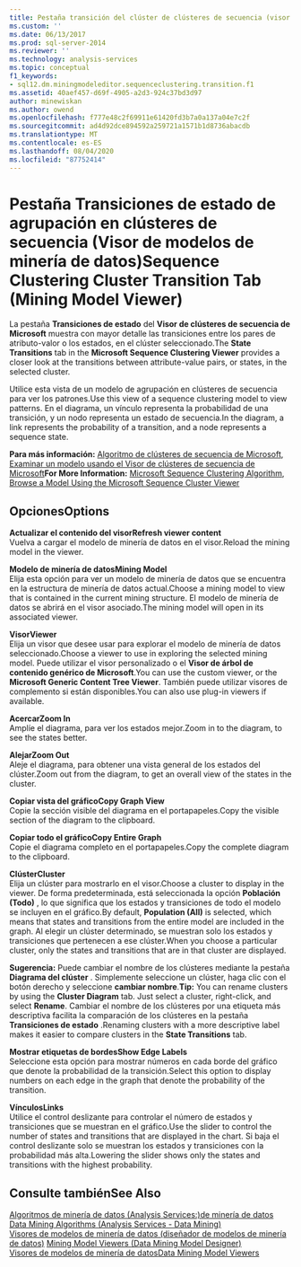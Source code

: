 ```yaml
---
title: Pestaña transición del clúster de clústeres de secuencia (visor de modelos de minería de datos) | Microsoft Docs
ms.custom: ''
ms.date: 06/13/2017
ms.prod: sql-server-2014
ms.reviewer: ''
ms.technology: analysis-services
ms.topic: conceptual
f1_keywords:
- sql12.dm.miningmodeleditor.sequenceclustering.transition.f1
ms.assetid: 40aef457-d69f-4905-a2d3-924c37bd3d97
author: minewiskan
ms.author: owend
ms.openlocfilehash: f777e48c2f69911e61420fd3b7a0a137a04e7c2f
ms.sourcegitcommit: ad4d92dce894592a259721a1571b1d8736abacdb
ms.translationtype: MT
ms.contentlocale: es-ES
ms.lasthandoff: 08/04/2020
ms.locfileid: "87752414"
---
```

# <a name="sequence-clustering-cluster-transition-tab-mining-model-viewer"></a><span data-ttu-id="080a6-102">Pestaña Transiciones de estado de agrupación en clústeres de secuencia (Visor de modelos de minería de datos)</span><span class="sxs-lookup"><span data-stu-id="080a6-102">Sequence Clustering Cluster Transition Tab (Mining Model Viewer)</span></span>
  <span data-ttu-id="080a6-103">La pestaña **Transiciones de estado** del **Visor de clústeres de secuencia de Microsoft** muestra con mayor detalle las transiciones entre los pares de atributo-valor o los estados, en el clúster seleccionado.</span><span class="sxs-lookup"><span data-stu-id="080a6-103">The **State Transitions** tab in the **Microsoft Sequence Clustering Viewer** provides a closer look at the transitions between attribute-value pairs, or states, in the selected cluster.</span></span>  
  
 <span data-ttu-id="080a6-104">Utilice esta vista de un modelo de agrupación en clústeres de secuencia para ver los patrones.</span><span class="sxs-lookup"><span data-stu-id="080a6-104">Use this view of a sequence clustering model to view patterns.</span></span> <span data-ttu-id="080a6-105">En el diagrama, un vínculo representa la probabilidad de una transición, y un nodo representa un estado de secuencia.</span><span class="sxs-lookup"><span data-stu-id="080a6-105">In the diagram, a link represents the probability of a transition, and a node represents a sequence state.</span></span>  
  
 <span data-ttu-id="080a6-106">**Para más información:** [Algoritmo de clústeres de secuencia de Microsoft](data-mining/microsoft-sequence-clustering-algorithm.md), [Examinar un modelo usando el Visor de clústeres de secuencia de Microsoft](data-mining/browse-a-model-using-the-microsoft-sequence-cluster-viewer.md)</span><span class="sxs-lookup"><span data-stu-id="080a6-106">**For More Information:** [Microsoft Sequence Clustering Algorithm](data-mining/microsoft-sequence-clustering-algorithm.md), [Browse a Model Using the Microsoft Sequence Cluster Viewer](data-mining/browse-a-model-using-the-microsoft-sequence-cluster-viewer.md)</span></span>  
  
## <a name="options"></a><span data-ttu-id="080a6-107">Opciones</span><span class="sxs-lookup"><span data-stu-id="080a6-107">Options</span></span>  
 <span data-ttu-id="080a6-108">**Actualizar el contenido del visor**</span><span class="sxs-lookup"><span data-stu-id="080a6-108">**Refresh viewer content**</span></span>  
 <span data-ttu-id="080a6-109">Vuelva a cargar el modelo de minería de datos en el visor.</span><span class="sxs-lookup"><span data-stu-id="080a6-109">Reload the mining model in the viewer.</span></span>  
  
 <span data-ttu-id="080a6-110">**Modelo de minería de datos**</span><span class="sxs-lookup"><span data-stu-id="080a6-110">**Mining Model**</span></span>  
 <span data-ttu-id="080a6-111">Elija esta opción para ver un modelo de minería de datos que se encuentra en la estructura de minería de datos actual.</span><span class="sxs-lookup"><span data-stu-id="080a6-111">Choose a mining model to view that is contained in the current mining structure.</span></span> <span data-ttu-id="080a6-112">El modelo de minería de datos se abrirá en el visor asociado.</span><span class="sxs-lookup"><span data-stu-id="080a6-112">The mining model will open in its associated viewer.</span></span>  
  
 <span data-ttu-id="080a6-113">**Visor**</span><span class="sxs-lookup"><span data-stu-id="080a6-113">**Viewer**</span></span>  
 <span data-ttu-id="080a6-114">Elija un visor que desee usar para explorar el modelo de minería de datos seleccionado.</span><span class="sxs-lookup"><span data-stu-id="080a6-114">Choose a viewer to use in exploring the selected mining model.</span></span> <span data-ttu-id="080a6-115">Puede utilizar el visor personalizado o el **Visor de árbol de contenido genérico de Microsoft**.</span><span class="sxs-lookup"><span data-stu-id="080a6-115">You can use the custom viewer, or the **Microsoft Generic Content Tree Viewer**.</span></span> <span data-ttu-id="080a6-116">También puede utilizar visores de complemento si están disponibles.</span><span class="sxs-lookup"><span data-stu-id="080a6-116">You can also use plug-in viewers if available.</span></span>  
  
 <span data-ttu-id="080a6-117">**Acercar**</span><span class="sxs-lookup"><span data-stu-id="080a6-117">**Zoom In**</span></span>  
 <span data-ttu-id="080a6-118">Amplíe el diagrama, para ver los estados mejor.</span><span class="sxs-lookup"><span data-stu-id="080a6-118">Zoom in to the diagram, to see the states better.</span></span>  
  
 <span data-ttu-id="080a6-119">**Alejar**</span><span class="sxs-lookup"><span data-stu-id="080a6-119">**Zoom Out**</span></span>  
 <span data-ttu-id="080a6-120">Aleje el diagrama, para obtener una vista general de los estados del clúster.</span><span class="sxs-lookup"><span data-stu-id="080a6-120">Zoom out from the diagram, to get an overall view of the states in the cluster.</span></span>  
  
 <span data-ttu-id="080a6-121">**Copiar vista del gráfico**</span><span class="sxs-lookup"><span data-stu-id="080a6-121">**Copy Graph View**</span></span>  
 <span data-ttu-id="080a6-122">Copie la sección visible del diagrama en el portapapeles.</span><span class="sxs-lookup"><span data-stu-id="080a6-122">Copy the visible section of the diagram to the clipboard.</span></span>  
  
 <span data-ttu-id="080a6-123">**Copiar todo el gráfico**</span><span class="sxs-lookup"><span data-stu-id="080a6-123">**Copy Entire Graph**</span></span>  
 <span data-ttu-id="080a6-124">Copie el diagrama completo en el portapapeles.</span><span class="sxs-lookup"><span data-stu-id="080a6-124">Copy the complete diagram to the clipboard.</span></span>  
  
 <span data-ttu-id="080a6-125">**Clúster**</span><span class="sxs-lookup"><span data-stu-id="080a6-125">**Cluster**</span></span>  
 <span data-ttu-id="080a6-126">Elija un clúster para mostrarlo en el visor.</span><span class="sxs-lookup"><span data-stu-id="080a6-126">Choose a cluster to display in the viewer.</span></span> <span data-ttu-id="080a6-127">De forma predeterminada, está seleccionada la opción **Población (Todo)** , lo que significa que los estados y transiciones de todo el modelo se incluyen en el gráfico.</span><span class="sxs-lookup"><span data-stu-id="080a6-127">By default, **Population (All)** is selected, which means that states and transitions from the entire model are included in the graph.</span></span> <span data-ttu-id="080a6-128">Al elegir un clúster determinado, se muestran solo los estados y transiciones que pertenecen a ese clúster.</span><span class="sxs-lookup"><span data-stu-id="080a6-128">When you choose a particular cluster, only the states and transitions that are in that cluster are displayed.</span></span>  
  
 <span data-ttu-id="080a6-129">**Sugerencia:** Puede cambiar el nombre de los clústeres mediante la pestaña **Diagrama del clúster** . Simplemente seleccione un clúster, haga clic con el botón derecho y seleccione **cambiar nombre**.</span><span class="sxs-lookup"><span data-stu-id="080a6-129">**Tip:** You can rename clusters by using the **Cluster Diagram** tab. Just select a cluster, right-click, and select **Rename**.</span></span> <span data-ttu-id="080a6-130">Cambiar el nombre de los clústeres por una etiqueta más descriptiva facilita la comparación de los clústeres en la pestaña **Transiciones de estado** .</span><span class="sxs-lookup"><span data-stu-id="080a6-130">Renaming clusters with a more descriptive label makes it easier to compare clusters in the **State Transitions** tab.</span></span>  
  
 <span data-ttu-id="080a6-131">**Mostrar etiquetas de bordes**</span><span class="sxs-lookup"><span data-stu-id="080a6-131">**Show Edge Labels**</span></span>  
 <span data-ttu-id="080a6-132">Seleccione esta opción para mostrar números en cada borde del gráfico que denote la probabilidad de la transición.</span><span class="sxs-lookup"><span data-stu-id="080a6-132">Select this option to display numbers on each edge in the graph that denote the probability of the transition.</span></span>  
  
 <span data-ttu-id="080a6-133">**Vínculos**</span><span class="sxs-lookup"><span data-stu-id="080a6-133">**Links**</span></span>  
 <span data-ttu-id="080a6-134">Utilice el control deslizante para controlar el número de estados y transiciones que se muestran en el gráfico.</span><span class="sxs-lookup"><span data-stu-id="080a6-134">Use the slider to control the number of states and transitions that are displayed in the chart.</span></span> <span data-ttu-id="080a6-135">Si baja el control deslizante solo se muestran los estados y transiciones con la probabilidad más alta.</span><span class="sxs-lookup"><span data-stu-id="080a6-135">Lowering the slider shows only the states and transitions with the highest probability.</span></span>  
  
## <a name="see-also"></a><span data-ttu-id="080a6-136">Consulte también</span><span class="sxs-lookup"><span data-stu-id="080a6-136">See Also</span></span>  
 <span data-ttu-id="080a6-137">[Algoritmos de minería de datos &#40;Analysis Services:&#41;de minería de datos](data-mining/data-mining-algorithms-analysis-services-data-mining.md) </span><span class="sxs-lookup"><span data-stu-id="080a6-137">[Data Mining Algorithms &#40;Analysis Services - Data Mining&#41;](data-mining/data-mining-algorithms-analysis-services-data-mining.md) </span></span>  
 <span data-ttu-id="080a6-138">[Visores de modelos de minería de datos &#40;diseñador de modelos de minería de datos&#41;](mining-model-viewers-data-mining-model-designer.md) </span><span class="sxs-lookup"><span data-stu-id="080a6-138">[Mining Model Viewers &#40;Data Mining Model Designer&#41;](mining-model-viewers-data-mining-model-designer.md) </span></span>  
 [<span data-ttu-id="080a6-139">Visores de modelos de minería de datos</span><span class="sxs-lookup"><span data-stu-id="080a6-139">Data Mining Model Viewers</span></span>](data-mining/data-mining-model-viewers.md)  
  
  
